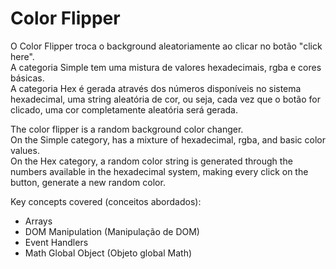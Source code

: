 # Color Flipper
O Color Flipper troca o background aleatoriamente ao clicar no botão "click here". <br>
A categoria Simple tem uma mistura de valores hexadecimais, rgba e cores básicas. <br>
A categoria Hex é gerada através dos números disponíveis no sistema hexadecimal, uma string aleatória de cor, ou seja, cada vez que o botão for clicado, uma cor completamente aleatória será gerada.

The color flipper is a random background color changer. <br>
On the Simple category, has a mixture of hexadecimal, rgba, and basic color values. <br>
On the Hex category, a random color string is generated through the numbers available in the hexadecimal system, making every click on the button, generate a new random color.

Key concepts covered (conceitos abordados):

- Arrays
- DOM Manipulation (Manipulação de DOM)
- Event Handlers
- Math Global Object (Objeto global Math)
